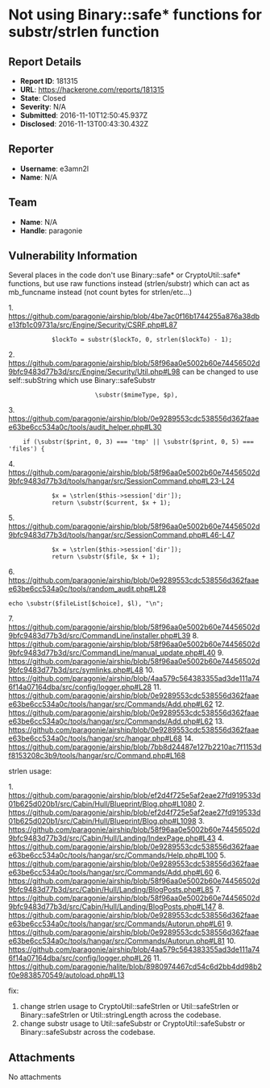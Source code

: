 # Not using Binary::safe* functions for substr/strlen function

## Report Details
- **Report ID**: 181315
- **URL**: https://hackerone.com/reports/181315
- **State**: Closed
- **Severity**: N/A
- **Submitted**: 2016-11-10T12:50:45.937Z
- **Disclosed**: 2016-11-13T00:43:30.432Z

## Reporter
- **Username**: e3amn2l
- **Name**: N/A

## Team
- **Name**: N/A
- **Handle**: paragonie

## Vulnerability Information
Several places in the code don't use Binary::safe* or CryptoUtil::safe* functions, but use raw functions instead (strlen/substr) which can act as mb_funcname instead (not count bytes for strlen/etc...)

1\. https://github.com/paragonie/airship/blob/4be7ac0f16b1744255a876a38dbe13fb1c09731a/src/Engine/Security/CSRF.php#L87
```
            $lockTo = substr($lockTo, 0, strlen($lockTo) - 1);
```

2\. https://github.com/paragonie/airship/blob/58f96aa0e5002b60e74456502d9bfc9483d77b3d/src/Engine/Security/Util.php#L98
can be changed to use self::subString which use  Binary::safeSubstr
```
                        \substr($mimeType, $p),
```

3\. https://github.com/paragonie/airship/blob/0e9289553cdc538556d362faaee63be6cc534a0c/tools/audit_helper.php#L30
```
    if (\substr($print, 0, 3) === 'tmp' || \substr($print, 0, 5) === 'files') {
```

4\. https://github.com/paragonie/airship/blob/58f96aa0e5002b60e74456502d9bfc9483d77b3d/tools/hangar/src/SessionCommand.php#L23-L24
```
            $x = \strlen($this->session['dir']);
            return \substr($current, $x + 1);
```

5\. https://github.com/paragonie/airship/blob/58f96aa0e5002b60e74456502d9bfc9483d77b3d/tools/hangar/src/SessionCommand.php#L46-L47
```
            $x = \strlen($this->session['dir']);
            return \substr($file, $x + 1);
```

6\. https://github.com/paragonie/airship/blob/0e9289553cdc538556d362faaee63be6cc534a0c/tools/random_audit.php#L28
```
echo \substr($fileList[$choice], $l), "\n";
```

7\. https://github.com/paragonie/airship/blob/58f96aa0e5002b60e74456502d9bfc9483d77b3d/src/CommandLine/installer.php#L39
8\. https://github.com/paragonie/airship/blob/58f96aa0e5002b60e74456502d9bfc9483d77b3d/src/CommandLine/manual_update.php#L40
9\. https://github.com/paragonie/airship/blob/58f96aa0e5002b60e74456502d9bfc9483d77b3d/src/symlinks.php#L48
10\. https://github.com/paragonie/airship/blob/4aa579c564383355ad3de111a746f14a07164dba/src/config/logger.php#L28
11\. https://github.com/paragonie/airship/blob/0e9289553cdc538556d362faaee63be6cc534a0c/tools/hangar/src/Commands/Add.php#L62
12\. https://github.com/paragonie/airship/blob/0e9289553cdc538556d362faaee63be6cc534a0c/tools/hangar/src/Commands/Add.php#L62
13\. https://github.com/paragonie/airship/blob/0e9289553cdc538556d362faaee63be6cc534a0c/tools/hangar/src/hangar.php#L68
14\. https://github.com/paragonie/airship/blob/7bb8d24487e127b2210ac7f1153df8153208c3b9/tools/hangar/src/Command.php#L168


strlen usage:

1\. https://github.com/paragonie/airship/blob/ef2d4f725e5af2eae27fd919533d01b625d020b1/src/Cabin/Hull/Blueprint/Blog.php#L1080
2\. https://github.com/paragonie/airship/blob/ef2d4f725e5af2eae27fd919533d01b625d020b1/src/Cabin/Hull/Blueprint/Blog.php#L1098
3\. https://github.com/paragonie/airship/blob/58f96aa0e5002b60e74456502d9bfc9483d77b3d/src/Cabin/Hull/Landing/IndexPage.php#L43
4\. https://github.com/paragonie/airship/blob/0e9289553cdc538556d362faaee63be6cc534a0c/tools/hangar/src/Commands/Help.php#L100
5\. https://github.com/paragonie/airship/blob/0e9289553cdc538556d362faaee63be6cc534a0c/tools/hangar/src/Commands/Add.php#L60
6\. https://github.com/paragonie/airship/blob/58f96aa0e5002b60e74456502d9bfc9483d77b3d/src/Cabin/Hull/Landing/BlogPosts.php#L85
7\. https://github.com/paragonie/airship/blob/58f96aa0e5002b60e74456502d9bfc9483d77b3d/src/Cabin/Hull/Landing/BlogPosts.php#L147
8\. https://github.com/paragonie/airship/blob/0e9289553cdc538556d362faaee63be6cc534a0c/tools/hangar/src/Commands/Autorun.php#L61
9\. https://github.com/paragonie/airship/blob/0e9289553cdc538556d362faaee63be6cc534a0c/tools/hangar/src/Commands/Autorun.php#L81
10\. https://github.com/paragonie/airship/blob/4aa579c564383355ad3de111a746f14a07164dba/src/config/logger.php#L26
11\. https://github.com/paragonie/halite/blob/8980974467cd54c6d2bb4dd98b2f0e9838570549/autoload.php#L13


fix:
1. change strlen usage to CryptoUtil::safeStrlen or Util::safeStrlen or Binary::safeStrlen or Util::stringLength across the codebase.
2. change substr usage to Util::safeSubstr or CryptoUtil::safeSubstr or Binary::safeSubstr across the codebase.

## Attachments
No attachments
